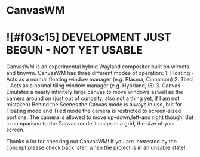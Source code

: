 # CanvasWM

# ![#f03c15] DEVELOPMENT JUST BEGUN - NOT YET USABLE

CanvasWM is an experimental hybrid Wayland compositor built on wlroots and tinywm. CanvasWM has three different modes of operation:
    1. Floating - Acts as a normal floating window manager (e.g. Plasma, Cinnamon)
    2. Tiled - Acts as a normal tiling window manager (e.g. Hyprland, i3)
    3. Canvas - Emulates a nearly infinitely large canvas to move windows aswell as the camera around on (just out of curiosity, also not a thing yet, if I am not mistaken)
Behind the Scenes the Canvas mode is always in use, but for Floating mode and Tiled mode the camera is restricted to screen-sized portions. The camera is allowed to move up-down,left-and right though. But in comparison to the Canvas mode it snaps in a grid, the size of your screen.

Thanks a lot for checking out CanvasWM! If you are interested by the concept please check back later, when the project is in an unsable state!
